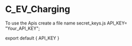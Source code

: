 # C_EV_Charging
To use the Apis create a file name secret_keys.js
API_KEY= "Your_API_KEY";

export default {
    API_KEY
}
